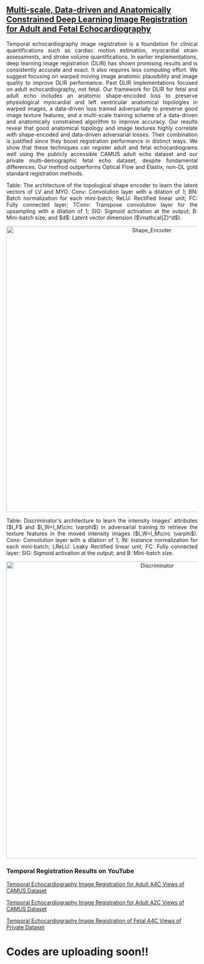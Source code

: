 ## [Multi-scale, Data-driven and Anatomically Constrained Deep Learning Image Registration for Adult and Fetal Echocardiography](https://arxiv.org/abs/2309.00831)

<p align="justify"> Temporal echocardiography image registration is a foundation for clinical quantifications such as cardiac motion estimation, myocardial strain assessments, and stroke volume quantifications. In earlier implementations, deep learning image registration (DLIR) has shown promising results and is consistently accurate and exact. It also requires less computing effort. We suggest focusing on warped moving image anatomic plausibility and image quality to improve DLIR performance. Past DLIR implementations focused on adult echocardiography, not fetal. Our framework for DLIR for fetal and adult echo includes an anatomic shape-encoded loss to preserve physiological myocardial and left ventricular anatomical topologies in warped images, a data-driven loss trained adversarially to preserve good image texture features, and a multi-scale training scheme of a data-driven and anatomically constrained algorithm to improve accuracy. Our results reveal that good anatomical topology and image textures highly correlate with shape-encoded and data-driven adversarial losses. Their combination is justified since they boost registration performance in distinct ways. We show that these techniques can register adult and fetal echocardiograms well using the publicly accessible CAMUS adult echo dataset and our private multi-demographic fetal echo dataset, despite fundamental differences. Our method outperforms Optical Flow and Elastix, non-DL gold standard registration methods. </p>

<p align="justify">
Table: The architecture of the topological shape encoder to learn the latent vectors of LV and MYO. Conv: Convolution layer with a dilation of 1; BN: Batch normalization for each mini-batch; ReLU: Rectified linear unit; FC: Fully connected layer; TConv: Transpose convolution layer for the upsampling with a dilation of 1; SIG: Sigmoid activation at the output; B: Mini-batch size; and $d$: Latent vector dimension ($\mathcal{Z}^d$).
</p>
<p align="center">
<img width="750" alt="Shape_Encoder" src="https://github.com/kamruleee51/DdC-AC-DLIR/assets/32570071/6c0f7808-27b3-4ea7-baeb-c0968174f82b">
</p>


<p align="justify">
Table: Discriminator's architecture to learn the intensity images' attributes ($I_F$ and $I_W=I_M\circ \varphi$) in adversarial training to retrieve the texture features in the moved intensity images ($I_W=I_M\circ \varphi$). Conv: Convolution layer with a dilation of 1; IN: Instance normalization for each mini-batch; LReLU: Leaky Rectified linear unit; FC: Fully connected layer; SIG: Sigmoid activation at the output; and B: Mini-batch size.
</p>
<p align="center">
<img width="779" alt="Discriminator" src="https://github.com/kamruleee51/DdC-AC-DLIR/assets/32570071/218a7e98-aa54-4a2a-a39c-c06542e19d13">
</p>

### Temporal Registration Results on YouTube

[Temporal Echocardiography Image Registration for Adult A4C Views of CAMUS Dataset](https://www.youtube.com/watch?v=l6ua9Qrc3JE&loop=0)

[Temporal Echocardiography Image Registration for Adult A2C Views of CAMUS Dataset](https://www.youtube.com/watch?v=EXTlyImIGgA&loop=0)

[Temporal Echocardiography Image Registration of Fetal A4C Views of Private Dataset](https://www.youtube.com/watch?v=eGUU-rqWznY&t=3s&loop=0)



# Codes are uploading soon!!


